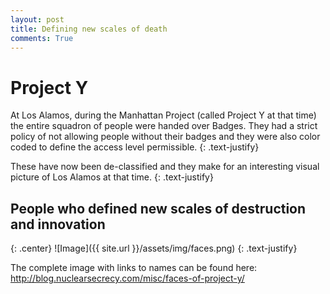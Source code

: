 ```yaml
---
layout: post
title: Defining new scales of death
comments: True
---
```


# Project Y

At Los Alamos, during the Manhattan Project (called Project Y at that time) the entire squadron of people were handed over Badges. They had a strict policy of not allowing people without their badges and they were also color coded to define the access level permissible.
{: .text-justify}

These have now been de-classified and they make for an interesting visual picture of Los Alamos at that time.
{: .text-justify}


## People who defined new scales of destruction and innovation

{: .center}
![Image]({{ site.url }}/assets/img/faces.png)
{: .text-justify}

The complete image with links to names can be found here:
<a href="http://blog.nuclearsecrecy.com/misc/faces-of-project-y/">http://blog.nuclearsecrecy.com/misc/faces-of-project-y/</a>